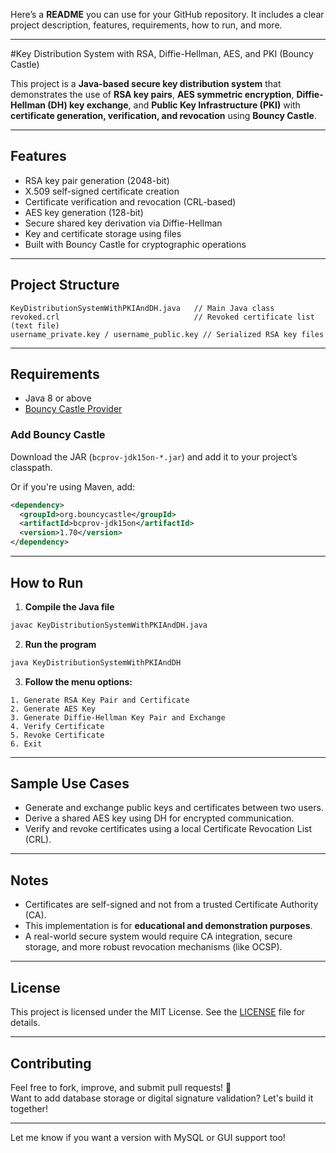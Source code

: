 Here’s a **README** you can use for your GitHub repository. It includes a clear project description, features, requirements, how to run, and more.

---

#Key Distribution System with RSA, Diffie-Hellman, AES, and PKI (Bouncy Castle)

This project is a **Java-based secure key distribution system** that demonstrates the use of **RSA key pairs**, **AES symmetric encryption**, **Diffie-Hellman (DH) key exchange**, and **Public Key Infrastructure (PKI)** with **certificate generation, verification, and revocation** using **Bouncy Castle**.

---

## Features

- RSA key pair generation (2048-bit)
- X.509 self-signed certificate creation
- Certificate verification and revocation (CRL-based)
- AES key generation (128-bit)
- Secure shared key derivation via Diffie-Hellman
- Key and certificate storage using files
- Built with Bouncy Castle for cryptographic operations

---

## Project Structure

```
KeyDistributionSystemWithPKIAndDH.java   // Main Java class
revoked.crl                              // Revoked certificate list (text file)
username_private.key / username_public.key // Serialized RSA key files
```

---

## Requirements

- Java 8 or above
- [Bouncy Castle Provider](https://www.bouncycastle.org/latest_releases.html)

### Add Bouncy Castle

Download the JAR (`bcprov-jdk15on-*.jar`) and add it to your project’s classpath.

Or if you're using Maven, add:

```xml
<dependency>
  <groupId>org.bouncycastle</groupId>
  <artifactId>bcprov-jdk15on</artifactId>
  <version>1.70</version>
</dependency>
```

---

## How to Run

1. **Compile the Java file**

```bash
javac KeyDistributionSystemWithPKIAndDH.java
```

2. **Run the program**

```bash
java KeyDistributionSystemWithPKIAndDH
```

3. **Follow the menu options:**

```
1. Generate RSA Key Pair and Certificate
2. Generate AES Key
3. Generate Diffie-Hellman Key Pair and Exchange
4. Verify Certificate
5. Revoke Certificate
6. Exit
```

---

## Sample Use Cases

- Generate and exchange public keys and certificates between two users.
- Derive a shared AES key using DH for encrypted communication.
- Verify and revoke certificates using a local Certificate Revocation List (CRL).

---

## Notes

- Certificates are self-signed and not from a trusted Certificate Authority (CA).
- This implementation is for **educational and demonstration purposes**.
- A real-world secure system would require CA integration, secure storage, and more robust revocation mechanisms (like OCSP).

---

## License

This project is licensed under the MIT License. See the [LICENSE](LICENSE) file for details.

---

## Contributing

Feel free to fork, improve, and submit pull requests! 🚀  
Want to add database storage or digital signature validation? Let's build it together!

---

Let me know if you want a version with MySQL or GUI support too!
